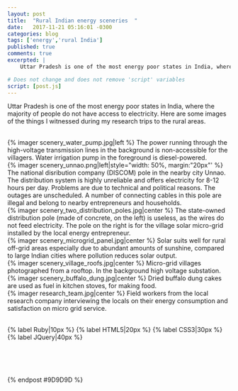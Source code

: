 ```yaml
---
layout: post
title:  "Rural Indian energy sceneries	"
date:   2017-11-21 05:16:01 -0300 
categories: blog
tags: ['energy','rural India']
published: true
comments: true 
excerpted: |
    Uttar Pradesh is one of the most energy poor states in India, where the majority of people do not have access...

# Does not change and does not remove 'script' variables
script: [post.js]
---
```


Uttar Pradesh is one of the most energy poor states in India, where the majority of people do not have access to electricity. Here are some images of the things I witnessed during my research trips to the rural areas.


<br>
{% imager scenery_water_pump.jpg|left %}
The power running through the high-voltage transmission lines in the background is non-accessible for the villagers. Water irrigation pump in the foreground is diesel-powered.

<br>
{% imager scenery_unnao.png|left|style="width: 50%, margin:"20px"' %}
The national disribution company (DISCOM) pole in the nearby city Unnao. The distribution system is highly unreliable and offers electricity for 8-12 hours per day. Problems are due to technical and political reasons. The outages are unscheduled. A number of connecting cables in this pole are illegal and belong to nearby entrepreneurs and households.

<br>
{% imager scenery_two_distribution_poles.jpg|center %}
The state-owned distribution pole (made of concrete, on the left) is useless, as the wires do not feed electricity. The pole on the right is for the village solar micro-grid installed by the local energy entrepreneur. 

<br>
{% imager scenery_microgrid_panel.jpg|center %}
Solar suits well for rural off-grid areas especially due to abundant amounts of sunshine, compared to large Indian cities where pollution reduces solar output. 


<br>
{% imager scenery_village_roofs.jpg|center %}
Micro-grid villages photographed from a rooftop. In the background high voltage substation.

<br>
{% imager scenery_buffalo_dung.jpg|center %}
Dried buffalo dung cakes are used as fuel in kitchen stoves, for making food.


<br>
{% imager research_team.jpg|center %}
Field workers from the local research company interviewing the locals on their energy consumption and satisfaction on micro grid service.





<br>
<br>

{% label Ruby|10px %}
{% label HTML5|20px %}
{% label CSS3|30px %}
{% label JQuery|40px %}

<br>
<br>



<br>


{% endpost #9D9D9D %}



